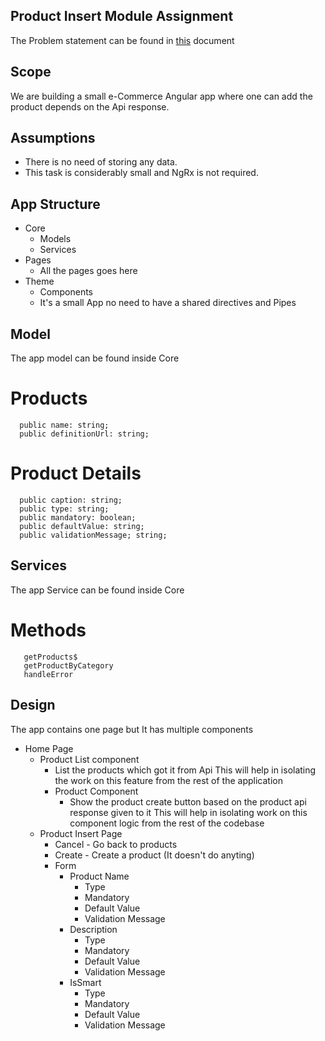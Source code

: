 ## Product Insert Module Assignment

The Problem statement can be found in [this](./Problem_Statement.docx) document

## Scope

We are building a small e-Commerce Angular app where one can add the product depends on the Api response.

## Assumptions

- There is no need of storing any data.
- This task is considerably small and NgRx is not required.

## App Structure
   - Core
      - Models
      - Services
   - Pages
      - All the pages goes here
   - Theme
      - Components
      - It's a small App no need to have a shared directives and Pipes 

## Model

The app model can be found inside Core 

  # Products
      public name: string;
      public definitionUrl: string;
  # Product Details
      public caption: string;
      public type: string;
      public mandatory: boolean;
      public defaultValue: string;
      public validationMessage; string;

## Services

The app Service can be found inside Core 

  # Methods
       getProducts$
       getProductByCategory
       handleError

## Design

The app contains one page but It has multiple components

- Home Page
  - Product List component
    - List the products which got it from Api
      This will help in isolating the work on this feature from the rest of the application
    - Product Component
      - Show the product create button based on the product api response given to it
        This will help in isolating work on this component logic from the rest of the codebase
  - Product Insert Page
    - Cancel - Go back to products
    - Create - Create a product (It doesn't do anyting)
    - Form
      - Product Name
        - Type
        - Mandatory
        - Default Value
        - Validation Message
      - Description
        - Type
        - Mandatory
        - Default Value
        - Validation Message
      - IsSmart
        - Type
        - Mandatory
        - Default Value
        - Validation Message


